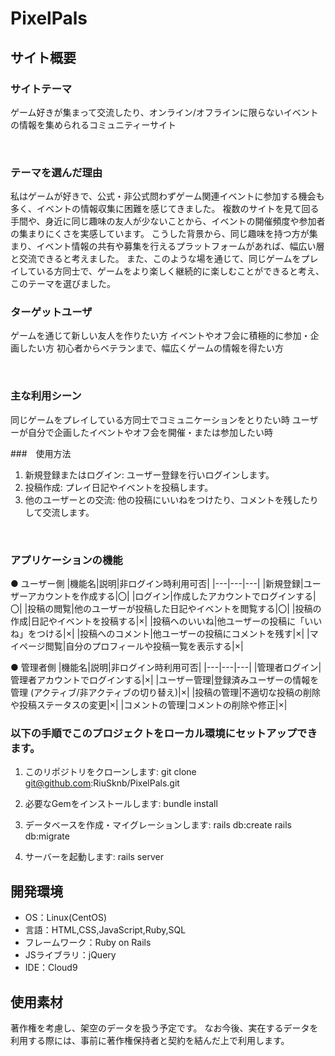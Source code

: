 # PixelPals

## サイト概要
### サイトテーマ
ゲーム好きが集まって交流したり、オンライン/オフラインに限らないイベントの情報を集められるコミュニティーサイト

​
### テーマを選んだ理由
私はゲームが好きで、公式・非公式問わずゲーム関連イベントに参加する機会も多く、イベントの情報収集に困難を感じてきました。
複数のサイトを見て回る手間や、身近に同じ趣味の友人が少ないことから、イベントの開催頻度や参加者の集まりにくさを実感しています。
こうした背景から、同じ趣味を持つ方が集まり、イベント情報の共有や募集を行えるプラットフォームがあれば、幅広い層と交流できると考えました。
また、このような場を通じて、同じゲームをプレイしている方同士で、ゲームをより楽しく継続的に楽しむことができると考え、このテーマを選びました。
​

### ターゲットユーザ
ゲームを通じて新しい友人を作りたい方
イベントやオフ会に積極的に参加・企画したい方
初心者からベテランまで、幅広くゲームの情報を得たい方

​
### 主な利用シーン
同じゲームをプレイしている方同士でコミュニケーションをとりたい時
ユーザーが自分で企画したイベントやオフ会を開催・または参加したい時



###　使用方法
1. 新規登録またはログイン: ユーザー登録を行いログインします。
2. 投稿作成: プレイ日記やイベントを投稿します。
3. 他のユーザーとの交流: 他の投稿にいいねをつけたり、コメントを残したりして交流します。


​
### アプリケーションの機能
● ユーザー側
|機能名|説明|非ログイン時利用可否|
|---|---|---|
|新規登録|ユーザーアカウントを作成する|〇|
|ログイン|作成したアカウントでログインする|〇|
|投稿の閲覧|他のユーザーが投稿した日記やイベントを閲覧する|〇|
|投稿の作成|日記やイベントを投稿する|×|
|投稿へのいいね|他ユーザーの投稿に「いいね」をつける|×|
|投稿へのコメント|他ユーザーの投稿にコメントを残す|×|
|マイページ閲覧|自分のプロフィールや投稿一覧を表示する|×|


● 管理者側
|機能名|説明|非ログイン時利用可否|
|---|---|---|
|管理者ログイン|管理者アカウントでログインする|×|
|ユーザー管理|登録済みユーザーの情報を管理 (アクティブ/非アクティブの切り替え)|×|
|投稿の管理|不適切な投稿の削除や投稿ステータスの変更|×|
|コメントの管理|コメントの削除や修正|×|


### 以下の手順でこのプロジェクトをローカル環境にセットアップできます。
1. このリポジトリをクローンします:
git clone git@github.com:RiuSknb/PixelPals.git

2. 必要なGemをインストールします:
bundle install

3. データベースを作成・マイグレーションします:
rails db:create
rails db:migrate

4. サーバーを起動します:
rails server


## 開発環境
- OS：Linux(CentOS)
- 言語：HTML,CSS,JavaScript,Ruby,SQL
- フレームワーク：Ruby on Rails
- JSライブラリ：jQuery
- IDE：Cloud9



## 使用素材
 著作権を考慮し、架空のデータを扱う予定です。
 なお今後、実在するデータを利用する際には、事前に著作権保持者と契約を結んだ上で利用します。
